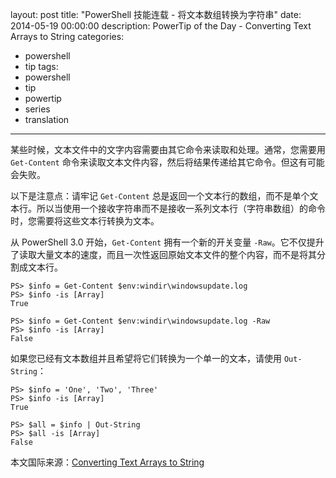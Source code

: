 layout: post
title: "PowerShell 技能连载 - 将文本数组转换为字符串"
date: 2014-05-19 00:00:00
description: PowerTip of the Day - Converting Text Arrays to String
categories:
- powershell
- tip
tags:
- powershell
- tip
- powertip
- series
- translation
---
某些时候，文本文件中的文字内容需要由其它命令来读取和处理。通常，您需要用 `Get-Content` 命令来读取文本文件内容，然后将结果传递给其它命令。但这有可能会失败。

以下是注意点：请牢记 `Get-Content` 总是返回一个文本行的数组，而不是单个文本行。所以当使用一个接收字符串而不是接收一系列文本行（字符串数组）的命令时，您需要将这些文本行转换为文本。 

从 PowerShell 3.0 开始，`Get-Content` 拥有一个新的开关变量 `-Raw`。它不仅提升了读取大量文本的速度，而且一次性返回原始文本文件的整个内容，而不是将其分割成文本行。

    PS> $info = Get-Content $env:windir\windowsupdate.log
    PS> $info -is [Array]
    True
    
    PS> $info = Get-Content $env:windir\windowsupdate.log -Raw
    PS> $info -is [Array] 
    False

如果您已经有文本数组并且希望将它们转换为一个单一的文本，请使用 `Out-String`：

    PS> $info = 'One', 'Two', 'Three'
    PS> $info -is [Array]
    True
    
    PS> $all = $info | Out-String
    PS> $all -is [Array]
    False 
    
<!--more-->
本文国际来源：[Converting Text Arrays to String](http://community.idera.com/powershell/powertips/b/tips/posts/converting-text-arrays-to-string)
